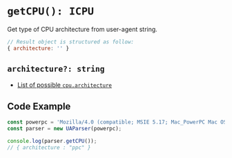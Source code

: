 # `getCPU(): ICPU`

Get type of CPU architecture from user-agent string.

```js
// Result object is structured as follow:
{ architecture: '' }
```

## `architecture?: string`

- [List of possible `cpu.architecture`](/list/cpu/arch)

## Code Example

```js
const powerpc = 'Mozilla/4.0 (compatible; MSIE 5.17; Mac_PowerPC Mac OS; en)'
const parser = new UAParser(powerpc);

console.log(parser.getCPU());
// { architecture : "ppc" }
```